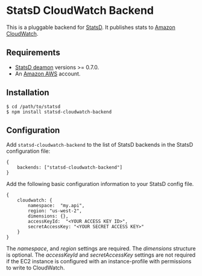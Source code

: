 # StatsD CloudWatch Backend

This is a pluggable backend for [StatsD](https://github.com/etsy/statsd). It publishes stats to [Amazon CloudWatch](http://aws.amazon.com/cloudwatch/).

## Requirements

* [StatsD deamon](https://npmjs.org/package/statsd) versions >= 0.7.0.
* An [Amazon AWS](https://aws.amazon.com) account.

## Installation

    $ cd /path/to/statsd
    $ npm install statsd-cloudwatch-backend

## Configuration

Add `statsd-cloudwatch-backend` to the list of StatsD backends in the StatsD configuration file:

    {
        backends: ["statsd-cloudwatch-backend"]
    }

Add the following basic configuration information to your StatsD config file.

    {
        cloudwatch: {
            namespace:  "my.api",
            region: "us-west-2",
            dimensions: {},
            accessKeyId:  "<YOUR ACCESS KEY ID>",
            secretAccessKey: "<YOUR SECRET ACCESS KEY>"
        }
    }


The *namespace*, and *region* settings are required. The *dimensions* structure is optional. The *accessKeyId* and *secretAccessKey* settings are not required if the EC2 instance is configured with an instance-profile with permissions to write to CloudWatch.

